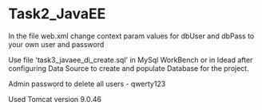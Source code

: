 # Task2_JavaEE

In the file web.xml change context param values for dbUser and dbPass to your own user and password

Use file 'task3_javaee_di_create.sql' in MySql WorkBench or in Idead after configuring Data Source to create and populate Database for the project.

Admin password to delete all users - qwerty123

Used Tomcat version 9.0.46
